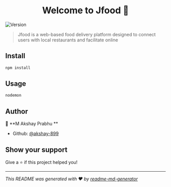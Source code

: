 <h1 align="center">Welcome to Jfood 👋</h1>
<p>
  <img alt="Version" src="https://img.shields.io/badge/version-0.0.0-blue.svg?cacheSeconds=2592000" />
</p>

> Jfood is a web-based food delivery platform designed to connect users with local restaurants and facilitate online

## Install

```sh
npm install
```

## Usage

```sh
nodemon
```

## Author

👤 **M Akshay Prabhu **

* Github: [@akshay-899](https://github.com/akshay-899)

## Show your support

Give a ⭐️ if this project helped you!

***
_This README was generated with ❤️ by [readme-md-generator](https://github.com/kefranabg/readme-md-generator)_
